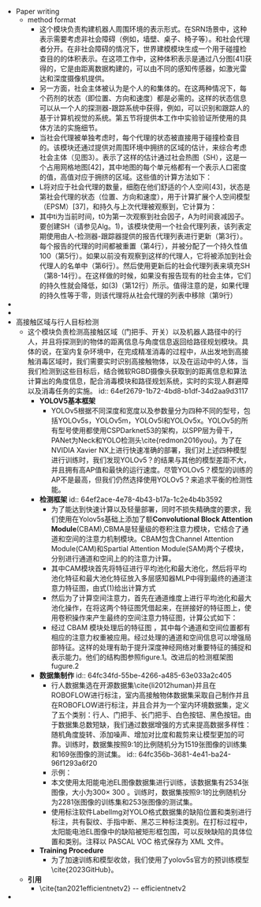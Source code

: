 - Paper writing
	- method format
		- 这个模块负责构建机器人周围环境的表示形式。在SRN场景中，这种表示需要考虑非社会障碍（例如，墙壁、桌子、椅子等）。和社会代理者分开。在非社会障碍的情况下，世界建模模块生成一个用于碰撞检查目的的体积表示。在这项工作中，这种体积表示是通过八分图[41]获得的，它是由距离数据构建的，可以由不同的感知传感器，如激光雷达和深度摄像机提供。
		- 另一方面，社会主体被认为是个人的和集体的。在这两种情况下，每个药剂的状态（即位置、方向和速度）都是必需的。这样的状态信息可以从一个人的探测器-跟踪系统中获得，例如，可以识别和跟踪人的基于计算机视觉的系统。第五节将提供本工作中实验验证所使用的具体方法的实施细节。
		- 当社会代理被单独考虑时，每个代理的状态被直接用于碰撞检查目的。该模块还通过提供对周围环境中拥挤的区域的估计，来综合考虑社会主体（见图3）。表示了这样的估计通过社会热图（SH），这是一个占用网格地图[42]，其中地图的每个单元格都有一个表示人口密度的值，高值对应于拥挤的区域。这些值的计算方法如下：
		- L将对应于社会代理的数量，细胞在他们舒适的个人空间[43]，状态是第社会代理的状态（位置、方向和速度），用于计算扩展个人空间模型（EPSM）[37]，和持久与上次代理被观察到，它计算为：
		- 其中ti为当前时间，t0为第一次观察到社会因子，A为时间衰减因子。要创建SH（请参见Alg。1)，该模块使用一个社会代理列表，该列表定期使用由人-检测器-跟踪器提供的报告代理列表进行更新（第3行）。每个报告的代理的时间都被重置（第4行），并被分配了一个持久性值100（第5行）。如果以前没有观察到这样的代理人，它将被添加到社会代理人的名单中（第6行）。然后使用更新后的社会代理列表来填充SH（第8-14行）。在这样做的时候，如果没有报告现有的社会主体，它们的持久性就会降低，如(3)（第12行）所示。值得注意的是，如果代理的持久性等于零，则该代理将从社会代理的列表中移除（第9行）
-
-
- 高接触区域与行人目标检测
	- 这个模块负责检测高接触区域（门把手、开关）以及机器人路径中的行人，并且将探测到的物体的距离信息与角度信息返回给路径规划模块。具体的说，在室内复杂环境中，在完成精准消毒的过程中，从出发地到高接触消毒区域时，我们需要实时识别高接触物体，以及在运动中的人体，当我们检测到这些目标后，结合微软RGBD摄像头获取到的距离信息和算法计算出的角度信息，配合消毒模块和路径规划系统，实时的实现人群避障以及消毒任务的实施。
	  id:: 64ef2679-1b72-4bd8-b1df-34d2aa9d3117
		- **YOLOV5基本框架**
			- YOLOv5根据不同深度和宽度以及参数量分为四种不同的型号，包括YOLOv5s，YOLOv5m，YOLOv5l和YOLOv5x。YOLOv5的所有型号使用都使用CSPDarknet53的架构，以SPP层为骨干，PANet为Neck和YOLO检测头\cite{redmon2016you}。为了在NVIDIA Xavier NX上进行快速准确的部署，我们对上述四种模型进行训练时，我们发现YOLOv5？的结果与其他的模型差距不大，并且拥有高AP值和最快的运行速度。尽管YOLOv5？模型的训练的AP不是最高，但我们仍然选择使用YOLOv5？来追求平衡的检测性能。
		- **检测框架**
		  id:: 64ef2ace-4e78-4b43-b17a-1c2e4b4b3592
			- 为了能达到快速计算以及轻量部署，同时不损失精确度的要求，我们使用在Yolov5s基础上添加了额**Convolutional Block Attention Module**(CBAM),CBMA是轻量级的卷积注意力模块，它结合了通道和空间的注意力机制模块。CBAM包含Channel Attention Module(CAM)和Spartial Attention Module(SAM)两个子模块，分别进行通道和空间上的的注意力计算。
			- 其中CAM模块首先将特征进行平均池化和最大池化，然后将平均池化特征和最大池化特征放入多层感知器MLP中得到最终的通道注意力特征图，由式(1)给出计算方式
			- 然后为了计算空间注意力，首先在通道维度上进行平均池化和最大池化操作，在将这两个特征图凭借起来，在拼接好的特征图上，使用卷积操作来产生最终的空间注意力特征图，计算公式如下：
			- 经过 CBAM 模块处理后的特征图 ，其中每个通道和空间位置都有相应的注意力权重被应用。经过处理的通道和空间信息可以增强局部特征。这样的处理有助于提升深度神经网络对重要特征的捕捉和表示能力。他们的结构图参照figure.1。改进后的检测框架图fugure.2
		- **数据集制作**
		  id:: 64fc34fd-55be-4266-a485-63e033a2c405
			- 行人数据集选在开源数据集\cite{li2012human}并且在ROBOFLOW进行标注，室内高接触物体数据集采取自己制作并且在ROBOFLOW进行标注，并且合并为一个室内环境数据集，定义了五个类别：行人、门把手、长门把手、白色按钮、黑色按钮。由于数据集总数短缺，我们通过数据增强的方式来提高数据多样性：随机角度旋转、添加噪声、增加对比度和裁剪来让模型更加的可靠。训练时，数据集按照9:1的比例随机分为1519张图像的训练集和169张图像的测试集。
			  id:: 64fc356b-3681-4e41-ba24-96f1293a6f20
			- 示例：
			- 本文使用太阳能电池EL图像数据集进行训练，该数据集有2534张图像，大小为300× 300 。训练时，数据集按照9:1的比例随机分为2281张图像的训练集和253张图像的测试集。
			- 使用标注软件LabelImg对YOLO格式数据集的缺陷位置和类别进行标注，共有裂纹、手指中断、黑芯三种标注类别。在打标过程中，太阳能电池EL图像中的缺陷被矩形框包围，可以反映缺陷的具体位置和类别。注释以 PASCAL VOC 格式保存为 XML 文件。
		- **Training Procedure**
			- 为了加速训练和模型收敛，我们使用了yolov5s官方的预训练模型\cite{2023GitHub}。
	- **引用**
		- \cite{tan2021efficientnetv2}   -- efficientnetv2
-